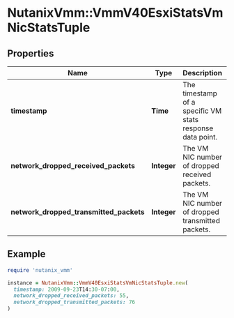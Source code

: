 # NutanixVmm::VmmV40EsxiStatsVmNicStatsTuple

## Properties

| Name | Type | Description | Notes |
| ---- | ---- | ----------- | ----- |
| **timestamp** | **Time** | The timestamp of a specific VM stats response data point. | [optional] |
| **network_dropped_received_packets** | **Integer** | The VM NIC number of dropped received packets. | [optional] |
| **network_dropped_transmitted_packets** | **Integer** | The VM NIC number of dropped transmitted packets. | [optional] |

## Example

```ruby
require 'nutanix_vmm'

instance = NutanixVmm::VmmV40EsxiStatsVmNicStatsTuple.new(
  timestamp: 2009-09-23T14:30-07:00,
  network_dropped_received_packets: 55,
  network_dropped_transmitted_packets: 76
)
```

